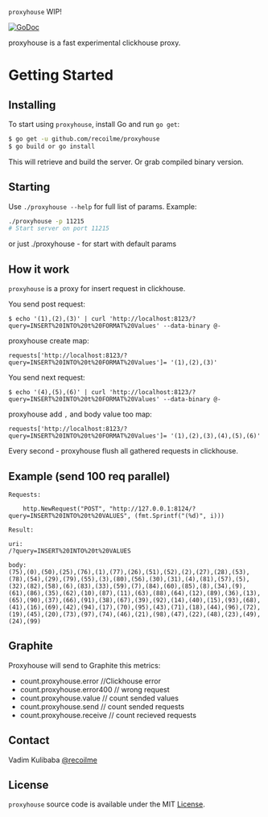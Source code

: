 

`proxyhouse` WIP!

[![GoDoc](https://img.shields.io/badge/api-reference-blue.svg?style=flat-square)](https://godoc.org/github.com/recoilme/proxyhouse)

proxyhouse is a fast experimental clickhouse proxy.


# Getting Started

## Installing

To start using `proxyhouse`, install Go and run `go get`:

```sh
$ go get -u github.com/recoilme/proxyhouse
$ go build or go install
```

This will retrieve and build the server. Or grab compiled binary version.

## Starting

Use `./proxyhouse --help` for full list of params. Example:

```sh
./proxyhouse -p 11215
# Start server on port 11215
```

or just ./proxyhouse - for start with default params

## How it work

`proxyhouse` is a proxy for insert request in clickhouse.

You send post request:


```$ echo '(1),(2),(3)' | curl 'http://localhost:8123/?query=INSERT%20INTO%20t%20FORMAT%20Values' --data-binary @-```


proxyhouse create map:

`requests['http://localhost:8123/?query=INSERT%20INTO%20t%20FORMAT%20Values']= '(1),(2),(3)'`


You send next request:

```$ echo '(4),(5),(6)' | curl 'http://localhost:8123/?query=INSERT%20INTO%20t%20FORMAT%20Values' --data-binary @-```


proxyhouse add `,` and body value too map:


`requests['http://localhost:8123/?query=INSERT%20INTO%20t%20FORMAT%20Values']= '(1),(2),(3),(4),(5),(6)'`

Every second - proxyhouse flush all gathered requests in clickhouse.

## Example (send 100 req parallel)

```
Requests: 

	http.NewRequest("POST", "http://127.0.0.1:8124/?query=INSERT%20INTO%20t%20VALUES", (fmt.Sprintf("(%d)", i)))

Result:

uri:
/?query=INSERT%20INTO%20t%20VALUES

body:
(75),(0),(50),(25),(76),(1),(77),(26),(51),(52),(2),(27),(28),(53),(78),(54),(29),(79),(55),(3),(80),(56),(30),(31),(4),(81),(57),(5),(32),(82),(58),(6),(83),(33),(59),(7),(84),(60),(85),(8),(34),(9),(61),(86),(35),(62),(10),(87),(11),(63),(88),(64),(12),(89),(36),(13),(65),(90),(37),(66),(91),(38),(67),(39),(92),(14),(40),(15),(93),(68),(41),(16),(69),(42),(94),(17),(70),(95),(43),(71),(18),(44),(96),(72),(19),(45),(20),(73),(97),(74),(46),(21),(98),(47),(22),(48),(23),(49),(24),(99)
```

## Graphite

Proxyhouse will send to Graphite this metrics:

 - count.proxyhouse.error //Clickhouse error
 - count.proxyhouse.error400 // wrong request
 - count.proxyhouse.value // count sended values
 - count.proxyhouse.send // count sended requests
 - count.proxyhouse.receive // count recieved requests


## Contact

Vadim Kulibaba [@recoilme](https://github.com/recoilme)

## License

`proxyhouse` source code is available under the MIT [License](/LICENSE).

